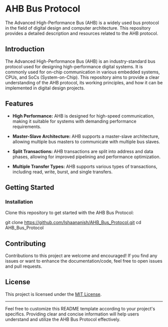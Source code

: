 # AHB Bus Protocol

The Advanced High-Performance Bus (AHB) is a widely used bus protocol in the field of digital design and computer architecture. This repository provides a detailed description and resources related to the AHB protocol.

## Introduction

The Advanced High-Performance Bus (AHB) is an industry-standard bus protocol used for designing high-performance digital systems. It is commonly used for on-chip communication in various embedded systems, CPUs, and SoCs (System-on-Chip). This repository aims to provide a clear understanding of the AHB protocol, its working principles, and how it can be implemented in digital design projects.

## Features

- **High Performance:** AHB is designed for high-speed communication, making it suitable for systems with demanding performance requirements.

- **Master-Slave Architecture:** AHB supports a master-slave architecture, allowing multiple bus masters to communicate with multiple bus slaves.

- **Split Transactions:** AHB transactions are split into address and data phases, allowing for improved pipelining and performance optimization.

- **Multiple Transfer Types:** AHB supports various types of transactions, including read, write, burst, and single transfers.

## Getting Started

### Installation

Clone this repository to get started with the AHB Bus Protocol:


git clone https://github.com/Ishaananish/AHB_Bus_Protocol.git
cd AHB_Bus_Protocol


## Contributing

Contributions to this project are welcome and encouraged! If you find any issues or want to enhance the documentation/code, feel free to open issues and pull requests.

## License

This project is licensed under the [MIT License](LICENSE).

---

Feel free to customize this README template according to your project's specifics. Providing clear and concise information will help users understand and utilize the AHB Bus Protocol effectively.

